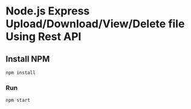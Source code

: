 # Node.js Express Upload/Download/View/Delete file Using Rest API

## Install NPM
```
npm install
```

### Run
```
npm start
```
